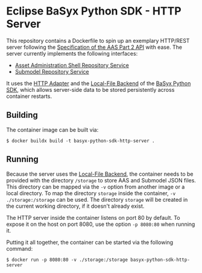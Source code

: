 # Eclipse BaSyx Python SDK - HTTP Server

This repository contains a Dockerfile to spin up an exemplary HTTP/REST server following the [Specification of the AAS Part 2 API](https://industrialdigitaltwin.org/content-hub/aasspecifications/idta_01002-3-0_application_programming_interfaces) with ease.
The server currently implements the following interfaces:

- [Asset Administration Shell Repository Service][4]
- [Submodel Repository Service][5]

It uses the [HTTP Adapter][1] and the [Local-File Backend][2] of the [BaSyx Python SDK][3], which allows server-side data to be stored persistently across container restarts.


## Building
The container image can be built via:
```
$ docker buildx build -t basyx-python-sdk-http-server .
```

## Running
Because the server uses the [Local-File Backend][2], the container needs to be provided with the directory `/storage` to store AAS and Submodel JSON files.
This directory can be mapped via the `-v` option from another image or a local directory.
To map the directory `storage` inside the container, `-v ./storage:/storage` can be used.
The directory `storage` will be created in the current working directory, if it doesn't already exist.

The HTTP server inside the container listens on port 80 by default.
To expose it on the host on port 8080, use the option `-p 8080:80` when running it.

Putting it all together, the container can be started via the following command:
```
$ docker run -p 8080:80 -v ./storage:/storage basyx-python-sdk-http-server
```

[1]: https://github.com/eclipse-basyx/basyx-python-sdk/pull/238
[2]: https://basyx-python-sdk.readthedocs.io/en/latest/backend/local_file.html
[3]: https://github.com/eclipse-basyx/basyx-python-sdk
[4]: https://app.swaggerhub.com/apis/Plattform_i40/AssetAdministrationShellRepositoryServiceSpecification/V3.0.1_SSP-001
[5]: https://app.swaggerhub.com/apis/Plattform_i40/SubmodelRepositoryServiceSpecification/V3.0.1_SSP-001
